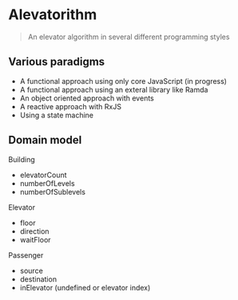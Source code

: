 Alevatorithm
====================

> An elevator algorithm in several different programming styles

## Various paradigms

* A functional approach using only core JavaScript (in progress)
* A functional approach using an exteral library like Ramda
* An object oriented approach with events
* A reactive approach with RxJS
* Using a state machine

## Domain model

Building
- elevatorCount
- numberOfLevels
- numberOfSublevels

Elevator
- floor
- direction
- waitFloor

Passenger
- source
- destination
- inElevator (undefined or elevator index)
